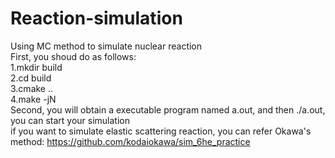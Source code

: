 # Reaction-simulation
Using MC method to simulate nuclear reaction  
First, you shoud do as follows:  
1.mkdir build  
2.cd build   
3.cmake ..  
4.make -jN  
Second, you will obtain a executable program named a.out, and then ./a.out, you can start your simulation  
if you want to simulate elastic scattering reaction, you can refer Okawa's method: https://github.com/kodaiokawa/sim_6he_practice   
